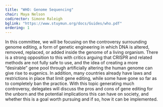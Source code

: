 ```yaml
---
title: "WHO: Genome Sequencing"
chair: Maya Nelson
codirector: Simone Raleigh
bglink: "https://www.stuymun.org/docs/Guides/who.pdf"
ordering: 1
---
```

In this committee, we will be focusing on the controversy surrounding genome editing, a form of genetic engineering in which DNA is altered, removed, replaced, or added inside the genome of a living organism. There is a strong opposition to this with critics arguing that CRISPR and related methods are not fully safe to use, and the idea of creating a more “desirable” gene pool through artificially altering the human genome can give rise to eugenics. In addition, many countries already have laws and restrictions in place that limit gene editing, while some have gone so far as to completely ban the practice. With this topic generating much controversy, delegates will discuss the pros and cons of gene editing for the unborn and the potential implications this can have on society, and whether this is a goal worth pursuing and if so, how it can be implemented.
